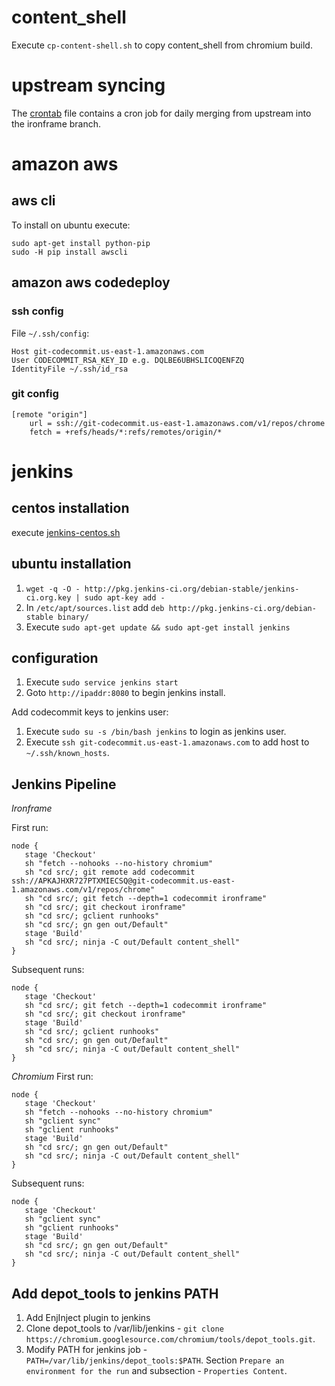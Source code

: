 # content_shell
Execute `cp-content-shell.sh` to copy content_shell from chromium build.

# upstream syncing
The [crontab](crontab) file contains a cron job for daily merging from upstream into the ironframe branch.

# amazon aws

## aws cli
To install on ubuntu execute:
```
sudo apt-get install python-pip
sudo -H pip install awscli
```

## amazon aws codedeploy

### ssh config
File `~/.ssh/config`:
```
Host git-codecommit.us-east-1.amazonaws.com
User CODECOMMIT_RSA_KEY_ID e.g. DQLBE6UBHSLICOQENFZQ
IdentityFile ~/.ssh/id_rsa
```
### git config
```
[remote "origin"]
    url = ssh://git-codecommit.us-east-1.amazonaws.com/v1/repos/chrome
    fetch = +refs/heads/*:refs/remotes/origin/*
```

# jenkins

## centos installation
execute [jenkins-centos.sh](jenkins-centos.sh)

## ubuntu installation
1. `wget -q -O - http://pkg.jenkins-ci.org/debian-stable/jenkins-ci.org.key | sudo apt-key add -`
2. In `/etc/apt/sources.list` add `deb http://pkg.jenkins-ci.org/debian-stable binary/`
3. Execute `sudo apt-get update && sudo apt-get install jenkins`

## configuration

1. Execute `sudo service jenkins start`
2. Goto `http://ipaddr:8080` to begin jenkins install.


Add codecommit keys to jenkins user:

1. Execute `sudo su -s /bin/bash jenkins` to login as jenkins user.
2. Execute `ssh git-codecommit.us-east-1.amazonaws.com` to add host to `~/.ssh/known_hosts`.


## Jenkins Pipeline
*Ironframe*

First run:
```
node {
   stage 'Checkout'
   sh "fetch --nohooks --no-history chromium"
   sh "cd src/; git remote add codecommit ssh://APKAJHXR727PTXMIECSQ@git-codecommit.us-east-1.amazonaws.com/v1/repos/chrome"
   sh "cd src/; git fetch --depth=1 codecommit ironframe"
   sh "cd src/; git checkout ironframe"
   sh "cd src/; gclient runhooks"
   sh "cd src/; gn gen out/Default"
   stage 'Build'
   sh "cd src/; ninja -C out/Default content_shell"
}
```

Subsequent runs:
```
node {
   stage 'Checkout'
   sh "cd src/; git fetch --depth=1 codecommit ironframe"
   sh "cd src/; git checkout ironframe"
   stage 'Build'
   sh "cd src/; gclient runhooks"
   sh "cd src/; gn gen out/Default"
   sh "cd src/; ninja -C out/Default content_shell"
}
```

*Chromium*
First run:
```
node {
   stage 'Checkout'
   sh "fetch --nohooks --no-history chromium"
   sh "gclient sync"
   sh "gclient runhooks"
   stage 'Build'
   sh "cd src/; gn gen out/Default"
   sh "cd src/; ninja -C out/Default content_shell"
}
```

Subsequent runs:
```
node {
   stage 'Checkout'
   sh "gclient sync"
   sh "gclient runhooks"
   stage 'Build'
   sh "cd src/; gn gen out/Default"
   sh "cd src/; ninja -C out/Default content_shell"
}
```


## Add depot_tools to jenkins PATH

1. Add EnjInject plugin to jenkins
2. Clone depot_tools to /var/lib/jenkins - `git clone https://chromium.googlesource.com/chromium/tools/depot_tools.git`.
3. Modify PATH for jenkins job - `PATH=/var/lib/jenkins/depot_tools:$PATH`.
   Section `Prepare an environment for the run` and subsection - `Properties Content`.
